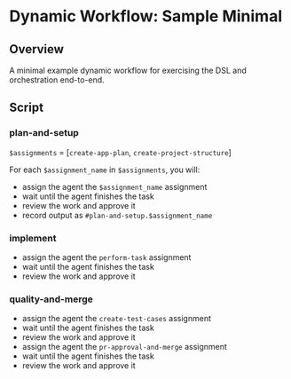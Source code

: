 # Dynamic Workflow: Sample Minimal

## Overview

A minimal example dynamic workflow for exercising the DSL and orchestration end-to-end.

## Script

### plan-and-setup

`$assignments` = [`create-app-plan`, `create-project-structure`]

For each `$assignment_name` in `$assignments`, you will:
- assign the agent the `$assignment_name` assignment
- wait until the agent finishes the task
- review the work and approve it
- record output as `#plan-and-setup.$assignment_name`

### implement

- assign the agent the `perform-task` assignment
- wait until the agent finishes the task
- review the work and approve it

### quality-and-merge

- assign the agent the `create-test-cases` assignment
- wait until the agent finishes the task
- review the work and approve it
- assign the agent the `pr-approval-and-merge` assignment
- wait until the agent finishes the task
- review the work and approve it
